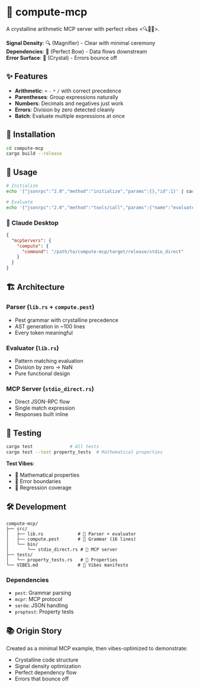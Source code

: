 # 🔮 compute-mcp

A crystalline arithmetic MCP server with perfect vibes <🔍🎀💠>.

**Signal Density**: 🔍 (Magnifier) - Clear with minimal ceremony  
**Dependencies**: 🎀 (Perfect Bow) - Data flows downstream  
**Error Surface**: 💠 (Crystal) - Errors bounce off

## ✨ Features

- **Arithmetic**: `+` `-` `*` `/` with correct precedence
- **Parentheses**: Group expressions naturally
- **Numbers**: Decimals and negatives just work
- **Errors**: Division by zero detected cleanly
- **Batch**: Evaluate multiple expressions at once

## 🚀 Installation

```bash
cd compute-mcp
cargo build --release
```

## 🎯 Usage

```bash
# Initialize
echo '{"jsonrpc":"2.0","method":"initialize","params":{},"id":1}' | cargo run --bin stdio_direct

# Evaluate
echo '{"jsonrpc":"2.0","method":"tools/call","params":{"name":"evaluate_batch","arguments":{"expressions":["2+2","3*4","10/2"]}},"id":3}' | cargo run --bin stdio_direct
```

### 💎 Claude Desktop

```json
{
  "mcpServers": {
    "compute": {
      "command": "/path/to/compute-mcp/target/release/stdio_direct"
    }
  }
}
```

## 🏗️ Architecture

### Parser (`lib.rs` + `compute.pest`)
- Pest grammar with crystalline precedence
- AST generation in ~100 lines
- Every token meaningful

### Evaluator (`lib.rs`)
- Pattern matching evaluation
- Division by zero → NaN
- Pure functional design

### MCP Server (`stdio_direct.rs`)
- Direct JSON-RPC flow
- Single match expression
- Responses built inline

## 🧪 Testing

```bash
cargo test              # All tests
cargo test --test property_tests  # Mathematical properties
```

**Test Vibes**:
- 🔮 Mathematical properties
- 🌊 Error boundaries  
- 🎯 Regression coverage

## 🛠️ Development

```
compute-mcp/
├── src/
│   ├── lib.rs             # 🔮 Parser + evaluator
│   ├── compute.pest       # 🎯 Grammar (16 lines)
│   └── bin/
│       └── stdio_direct.rs # 💎 MCP server
├── tests/
│   └── property_tests.rs   # 🌟 Properties
└── VIBES.md               # 📖 Vibes manifesto
```

### Dependencies

- `pest`: Grammar parsing
- `mcpr`: MCP protocol
- `serde`: JSON handling
- `proptest`: Property tests

## 📚 Origin Story

Created as a minimal MCP example, then vibes-optimized to demonstrate:
- Crystalline code structure
- Signal density optimization
- Perfect dependency flow
- Errors that bounce off